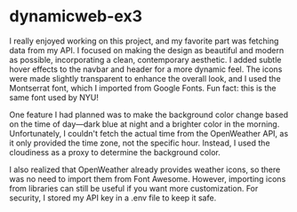 # dynamicweb-ex3
I really enjoyed working on this project, and my favorite part was fetching data from my API. I focused on making the design as beautiful and modern as possible, incorporating a clean, contemporary aesthetic. I added subtle hover effects to the navbar and header for a more dynamic feel. The icons were made slightly transparent to enhance the overall look, and I used the Montserrat font, which I imported from Google Fonts. Fun fact: this is the same font used by NYU!

One feature I had planned was to make the background color change based on the time of day—dark blue at night and a brighter color in the morning. Unfortunately, I couldn't fetch the actual time from the OpenWeather API, as it only provided the time zone, not the specific hour. Instead, I used the cloudiness as a proxy to determine the background color.

I also realized that OpenWeather already provides weather icons, so there was no need to import them from Font Awesome. However, importing icons from libraries can still be useful if you want more customization. For security, I stored my API key in a .env file to keep it safe.
